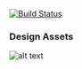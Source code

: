 [![Build Status](https://travis-ci.org/wordshaker/wit_web.svg?branch=master)](https://travis-ci.org/wordshaker/wit_web)

### 


### Design Assets

![alt text](http://i63.tinypic.com/oi9c9c.jpg "Colour Span")

